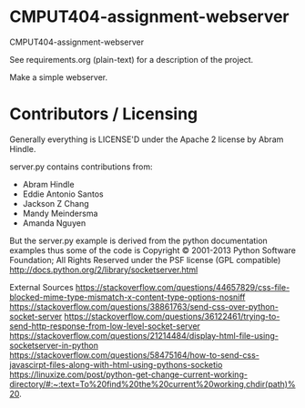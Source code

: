CMPUT404-assignment-webserver
=============================

CMPUT404-assignment-webserver

See requirements.org (plain-text) for a description of the project.

Make a simple webserver.

Contributors / Licensing
========================

Generally everything is LICENSE'D under the Apache 2 license by Abram Hindle.

server.py contains contributions from:

* Abram Hindle
* Eddie Antonio Santos
* Jackson Z Chang
* Mandy Meindersma 
* Amanda Nguyen

But the server.py example is derived from the python documentation
examples thus some of the code is Copyright © 2001-2013 Python
Software Foundation; All Rights Reserved under the PSF license (GPL
compatible) http://docs.python.org/2/library/socketserver.html

External Sources
https://stackoverflow.com/questions/44657829/css-file-blocked-mime-type-mismatch-x-content-type-options-nosniff
https://stackoverflow.com/questions/38861763/send-css-over-python-socket-server
https://stackoverflow.com/questions/36122461/trying-to-send-http-response-from-low-level-socket-server
https://stackoverflow.com/questions/21214484/display-html-file-using-socketserver-in-python
https://stackoverflow.com/questions/58475164/how-to-send-css-javascirpt-files-along-with-html-using-pythons-socketio
https://linuxize.com/post/python-get-change-current-working-directory/#:~:text=To%20find%20the%20current%20working,chdir(path)%20.